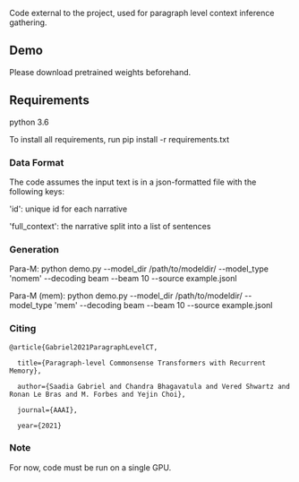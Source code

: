 Code external to the project, used for paragraph level context inference gathering.

## Demo

Please download pretrained weights beforehand.

## Requirements

python 3.6

To install all requirements, run pip install -r requirements.txt

### Data Format 

The code assumes the input text is in a json-formatted file with the following keys:

'id': unique id for each narrative

'full_context': the narrative split into a list of sentences 


### Generation

Para-M: python demo.py --model_dir /path/to/modeldir/ --model_type 'nomem' --decoding beam --beam 10 --source example.jsonl

Para-M (mem): python demo.py --model_dir /path/to/modeldir/ --model_type 'mem' --decoding beam --beam 10 --source example.jsonl 

### Citing 
```
@article{Gabriel2021ParagraphLevelCT,

  title={Paragraph-level Commonsense Transformers with Recurrent Memory},
  
  author={Saadia Gabriel and Chandra Bhagavatula and Vered Shwartz and Ronan Le Bras and M. Forbes and Yejin Choi},
  
  journal={AAAI},
  
  year={2021}
  ```

### Note 

For now, code must be run on a single GPU. 
